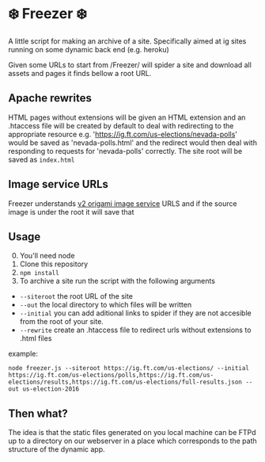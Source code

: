 # ❄️ Freezer ❄️

A little script for making an archive of a site. Specifically aimed at ig sites running on some dynamic back end (e.g. heroku)

Given some URLs to start from /Freezer/ will spider a site and download all assets and pages it finds bellow a root URL. 

## Apache rewrites
HTML pages without extensions will be given an HTML extension and an .htaccess file will be created by default to deal with redirecting to the appropriate resource e.g. 'https://ig.ft.com/us-elections/nevada-polls' would be saved as 'nevada-polls.html' and the redirect would then deal with responding to requests for 'nevada-polls' correctly.
The site root will be saved as `index.html`

## Image service URLs
Freezer understands [v2 origami image service](https://www.ft.com/__origami/service/image/v2) URLS and if the source image is under the root it will save that

## Usage
 0. You'll need node
 1. Clone this repository 
 2. `npm install`
 3. To archive a site run the script with the following arguments
   *  `--siteroot` the root URL of the site
   *  `--out` the local directory to which files will be written
   *  `--initial` you can add aditional links to spider if they are not accesible from the root of your site.
   *  `--rewrite` create an .htaccess file to redirect urls without extensions to .html files

example: 
```
node freezer.js --siteroot https://ig.ft.com/us-elections/ --initial https://ig.ft.com/us-elections/polls,https://ig.ft.com/us-elections/results,https://ig.ft.com/us-elections/full-results.json --out us-election-2016
```

## Then what?

The idea is that the static files generated on you local machine can be FTPd up to a directory on our webserver in a place which corresponds to the path structure of the dynamic app.